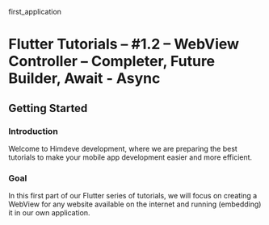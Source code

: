 first_application

# Flutter Tutorials – #1.2 – WebView Controller – Completer, Future Builder, Await - Async

## Getting Started

### Introduction

Welcome to Himdeve development, where we are preparing the best tutorials to make your mobile app development easier and more efficient.

### Goal

In this first part of our Flutter series of tutorials, we will focus on creating a WebView for any website available on the internet and running (embedding) it in our own application.

